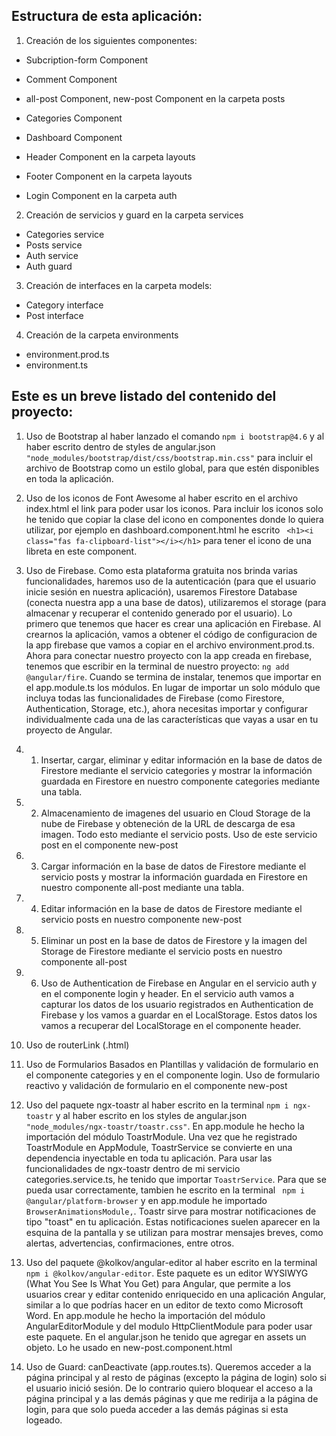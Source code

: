 ## Estructura de esta aplicación:

1. Creación de los siguientes componentes:
- Subcription-form Component
- Comment Component

- all-post Component, new-post Component en la carpeta posts
- Categories Component
- Dashboard Component
- Header Component en la carpeta layouts
- Footer Component en la carpeta layouts
- Login Component en la carpeta auth

2. Creación de servicios y guard en la carpeta services
- Categories service 
- Posts service
- Auth service
- Auth guard

3. Creación de interfaces en la carpeta models:
- Category interface
- Post interface

4. Creación de la carpeta environments
- environment.prod.ts
- environment.ts


## Este es un breve listado del contenido del proyecto:

1. Uso de Bootstrap al haber lanzado el comando `npm i bootstrap@4.6` y al haber escrito dentro de styles de  angular.json `"node_modules/bootstrap/dist/css/bootstrap.min.css"` para incluir el archivo de Bootstrap como un estilo global, para que estén disponibles en toda la aplicación.

2. Uso de los iconos de Font Awesome al haber escrito en el archivo index.html el link para poder usar los iconos. Para incluir los iconos solo he tenido que copiar la clase del icono en componentes donde lo quiera utilizar, por ejemplo en dashboard.component.html he escrito ` <h1><i class="fas fa-clipboard-list"></i></h1>` para tener el icono de una libreta en este component.

3. Uso de Firebase. Como esta plataforma gratuita nos brinda varias funcionalidades, haremos uso de la autenticación (para que el usuario inicie sesión en nuestra aplicación), usaremos Firestore Database (conecta nuestra app a una base de datos), utilizaremos el storage (para almacenar y recuperar el contenido generado por el usuario).  Lo primero que tenemos que hacer es crear una aplicación en Firebase. Al crearnos la aplicación, vamos a obtener el código de configuracion de la app firebase que vamos a copiar en el archivo environment.prod.ts. Ahora para conectar nuestro proyecto con la app creada en firebase, tenemos que escribir en la terminal de nuestro proyecto: `ng add @angular/fire`. Cuando se termina de instalar, tenemos que importar en el app.module.ts los módulos. En lugar de importar un solo módulo que incluya todas las funcionalidades de Firebase (como Firestore, Authentication, Storage, etc.), ahora necesitas importar y configurar individualmente cada una de las características que vayas a usar en tu proyecto de Angular.

3. 1. Insertar, cargar, eliminar y editar  información en la base de datos de  Firestore mediante el  servicio categories y mostrar la información guardada en Firestore en nuestro componente categories mediante una tabla.

3. 2. Almacenamiento de imagenes del usuario en Cloud Storage de la nube de Firebase y  obteneción de  la URL de descarga de esa imagen. Todo esto mediante el servicio posts. Uso de este servicio post en el componente new-post

3. 3. Cargar  información en la base de datos de  Firestore mediante el  servicio posts y mostrar la información guardada en Firestore en nuestro componente all-post mediante una tabla.

3. 4. Editar  información en la base de datos de  Firestore mediante el  servicio posts en nuestro componente new-post

3. 5. Eliminar un post  en la base de datos de  Firestore y la imagen del Storage de Firestore mediante el  servicio posts en nuestro componente all-post

3. 6. Uso de Authentication de Firebase en Angular en el servicio auth y en el componente login y header. En el servicio auth vamos a capturar los datos de los usuario registrados en Authentication de  Firebase y los vamos a guardar en el LocalStorage. Estos datos los vamos a recuperar del LocalStorage en el componente header.

4. Uso de routerLink  (.html)

5. Uso de Formularios Basados en Plantillas y validación de  formulario en el componente categories y en el componente login. Uso de formulario reactivo y validación de formulario en el componente new-post

6. Uso del  paquete ngx-toastr al haber escrito en la terminal  `npm i ngx-toastr` y al haber escrito en los styles de angular.json `"node_modules/ngx-toastr/toastr.css"`. En app.module he hecho la importación del módulo ToastrModule.  Una vez que he registrado ToastrModule en AppModule, ToastrService se convierte en una dependencia inyectable en toda tu aplicación. Para usar las funcionalidades de ngx-toastr dentro de mi servicio categories.service.ts, he tenido que importar `ToastrService`. Para que se pueda usar correctamente, tambien he escrito en la terminal ` npm i @angular/platform-browser` y en app.module he importado ` BrowserAnimationsModule,`. Toastr sirve para mostrar notificaciones de tipo "toast" en tu aplicación. Estas notificaciones suelen aparecer en la esquina de la pantalla y se utilizan para mostrar mensajes breves, como alertas, advertencias, confirmaciones, entre otros.

7. Uso del  paquete @kolkov/angular-editor al haber escrito en la terminal  `npm i @kolkov/angular-editor`. Este paquete es un editor WYSIWYG (What You See Is What You Get) para Angular, que permite a los usuarios crear y editar contenido enriquecido en una aplicación Angular, similar a lo que podrías hacer en un editor de texto como Microsoft Word. En app.module he hecho la importación del módulo AngularEditorModule y del modulo HttpClientModule para poder usar este paquete. En el angular.json he tenido que agregar en assets un objeto. Lo he usado en new-post.component.html




8. Uso de Guard:  canDeactivate (app.routes.ts). Queremos acceder a la página principal y al resto de páginas (excepto la página de login) solo si el usuario inició sesión. De lo contrario quiero bloquear el acceso a la página principal y a las demás páginas y que me redirija a la página de login, para que solo pueda acceder a las demás páginas si esta logeado.
